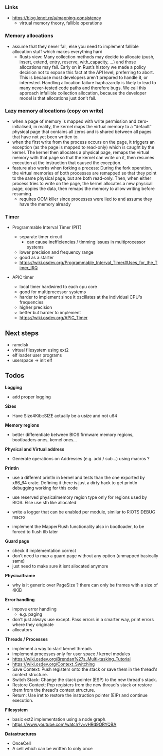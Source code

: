 
### Links
- https://blog.lenot.re/a/mapping-consistency
    - virtual memory theory, fallible operations


### Memory allocations
- assume that they never fail, else you need to implement fallible allocation stuff which makes everything hard
    - Rusts view: Many collection methods may decide to allocate (push, insert, extend, entry, reserve, with_capacity, …) and those allocations may fail. Early on in Rust’s history we made a policy decision not to expose this fact at the API level, preferring to abort. This is because most developers aren’t prepared to handle it, or interested. Handling allocation failure haphazardly is likely to lead to many never-tested code paths and therefore bugs. We call this approach infallible collection allocation, because the developer model is that allocations just don’t fail.

### Lazy memory allocations (copy on write)
- when a page of memory is mapped with write permission and zero-initialised, in reality, the kernel maps the virtual memory to a “default” physical page that contains all zeros and is shared between all pages that have not yet been written to.
- when the first write from the process occurs on the page, it triggers an exception (as the page is mapped to read-only) which is caught by the kernel. The kernel then allocates a physical page, remaps the virtual memory with that page so that the kernel can write on it, then resumes execution at the instruction that caused the exception.
- feature also works when forking a process: During the fork operation, the virtual memories of both processes are remapped so that they point to the same physical page, but are both read-only. Then, when either process tries to write on the page, the kernel allocates a new physical page, copies the data, then remaps the memory to allow writing before resuming.
    - requires OOM killer since processes were lied to and assume they have the memory already


### Timer
+ Programmable Interval Timer (PIT)
    + separate timer circuit
        + can cause inefficiencies / timming issues in multiprocessor systems
    + lower precision and frequency range
    + good as a starter
    + https://wiki.osdev.org/Programmable_Interval_Timer#Uses_for_the_Timer_IRQ

+ APIC timer
    + local timer hardwired to each cpu core
    + good for multiprocessor systems
    + harder to implement since it oscillates at the individual CPU's frequencies
    + higher precision
    + better but harder to implement
    + https://wiki.osdev.org/APIC_Timer

## Next steps
+ ramdisk
+ virtual filesystem using ext2
+ elf loader user programs
+ userspace -> init elf

## Todos

**Logging**
+ add proper logging

**Sizes**
+ Have Size4Kib::SIZE actually be a usize and not u64

**Memory regions**
+ better differentiate between BIOS firmware memory regions, bootloaders ones, kernel ones...

**Physical and Virtual address**
+ Generate operations on Addresses (e.g. add / sub...) using macros ?

**Println**
+ use a different println in kernel and tests than the one exported by x86_64 crate. Defining it there is just a dirty hack to get println debugging working for this code

+ use reserved physicalmemory region type only for regions used by BIOS. Else use sth like allocated

+ write a logger that can be enabled per module, similar to RIOTS DEBUG macro

+ implement the MapperFlush functionality also in bootloader, to be forced to flush tlb later

**Guard page**
+ check if implementation correct
+ don't need to map a guard page without any option (unmapped basically same)
+ just need to make sure it isnt allocated anymore


**Physicalframe**
+ why is it generic over PageSize ? there can only be frames
with a size of 4KiB

**Error handling**
+ impove error handling
    + e.g. paging
+ don't just always use except. Pass errors in a smarter way, print errors where they originate
+ allocators

**Threads / Processes**
+ implement a way to start kernel threads
+ implement processes only for user space / kernel modules
+ https://wiki.osdev.org/Brendan%27s_Multi-tasking_Tutorial
+ https://wiki.osdev.org/Context_Switching
+ Save Context: Push registers onto the stack or save them in the thread's context structure.
+ Switch Stack: Change the stack pointer (ESP) to the new thread's stack.
+ Restore Context: Pop registers from the new thread's stack or restore them from the thread's context structure.
+ Return: Use iret to restore the instruction pointer (EIP) and continue execution.

**Filesystem**
+  basic ext2 implementation using a node graph.
+ https://www.youtube.com/watch?v=vHRd9QRYQBA

**Datastructures**
+ OnceCell
 + A cell which can be written to only once